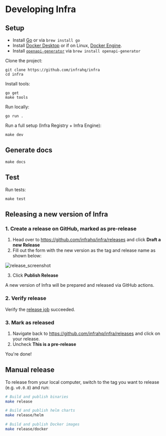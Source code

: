 # Developing Infra

## Setup

* Install [Go](https://golang.org/doc/install) or via `brew install go`
* Install [Docker Desktop](https://www.docker.com/products/docker-desktop) or if on Linux, [Docker Engine](https://docs.docker.com/engine/install/).
* Install [`openapi-generator`](https://openapi-generator.tech/docs/installation/) via `brew install openapi-generator`

Clone the project:

```
git clone https://github.com/infrahq/infra
cd infra
```

Install tools:

```
go get
make tools
```

Run locally:

```
go run .
```

Run a full setup (Infra Registry + Infra Engine):

```
make dev
```

## Generate docs

```
make docs
```

## Test

Run tests:

```
make test
```

## Releasing a new version of Infra

### 1. Create a release on GitHub, marked as pre-release

1. Head over to https://github.com/infrahq/infra/releases and click **Draft a new Release**
2. Fill out the form with the new version as the tag and release name as shown below:

![release_screenshot](https://user-images.githubusercontent.com/5853428/137006623-df5bb54b-a472-4b52-8e7e-5b0d7eb7426c.png)

3. Click **Publish Release**

A new version of Infra will be prepared and released via GitHub actions.

### 2. Verify release

Verify the [release job](https://github.com/infrahq/infra/actions/workflows/release.yml) succeeded.

### 3. Mark as released

1. Navigate back to https://github.com/infrahq/infra/releases and click on your release.
2. Uncheck **This is a pre-release**

You're done!

## Manual release

To release from your local computer, switch to the tag you want to release (e.g. `v0.0.8`) and run:

```bash
# Build and publish binaries
make release

# Build and publish helm charts
make release/helm

# Build and publish Docker images
make release/docker
```
